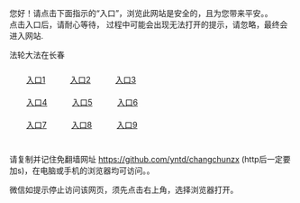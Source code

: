 您好！请点击下面指示的“入口”，浏览此网站是安全的，且为您带来平安。。 <br/>
点击入口后，请耐心等待， 过程中可能会出现无法打开的提示，请忽略，最终会进入网站. </br>

法轮大法在长春<br/>
<div style="padding:10px"><a style="margin:20px" target="_blank" href="https://d3vh116z6n55pw.cloudfront.net/2Qpsp?dwpbws" id="ccLink1" rel="nofollow">入口1</a> <a target="_blank" style="margin:20px" href="https://d1q7wfj818zr7d.cloudfront.net/2Qpsp?xwjyoml" id="ccLink2" rel="nofollow">入口2</a> <a style="margin:20px" target="_blank" href="https://d3e7owacf7stu4.cloudfront.net/2Qpsp?obtdlt" id="ccLink3" rel="nofollow">入口3</a></div>

<div style="padding:10px" ><a style="margin:20px" target="_blank" href="https://d3vh116z6n55pw.cloudfront.net/2Qpsp?dwpbws" id="ccLink4" rel="nofollow">入口4</a> <a style="margin:20px" href="https://d1q7wfj818zr7d.cloudfront.net/2Qpsp?xwjyoml" target="_blank" id="ccLink5" rel="nofollow">入口5</a> <a style="margin:20px" href="https://d3e7owacf7stu4.cloudfront.net/2Qpsp?obtdlt" target="_blank" id="ccLink6" rel="nofollow">入口6</a></div>

<div style="padding:10px"><a style="margin:20px" target="_blank" href="https://d3vh116z6n55pw.cloudfront.net/2Qpsp?dwpbws" id="ccLink7" rel="nofollow">入口7</a> <a style="margin:20px" href="https://d1q7wfj818zr7d.cloudfront.net/2Qpsp?xwjyoml" target="_blank" id="ccLink8" rel="nofollow">入口8</a> <a style="margin:20px" target="_blank" href="https://d3e7owacf7stu4.cloudfront.net/2Qpsp?obtdlt" id="ccLink9" rel="nofollow">入口9</a></div>

<br/>



请复制并记住免翻墙网址 https://github.com/yntd/changchunzx (http后一定要加s)，在电脑或手机的浏览器均可访问。。<br/>

微信如提示停止访问该网页，须先点击右上角，选择浏览器打开。
